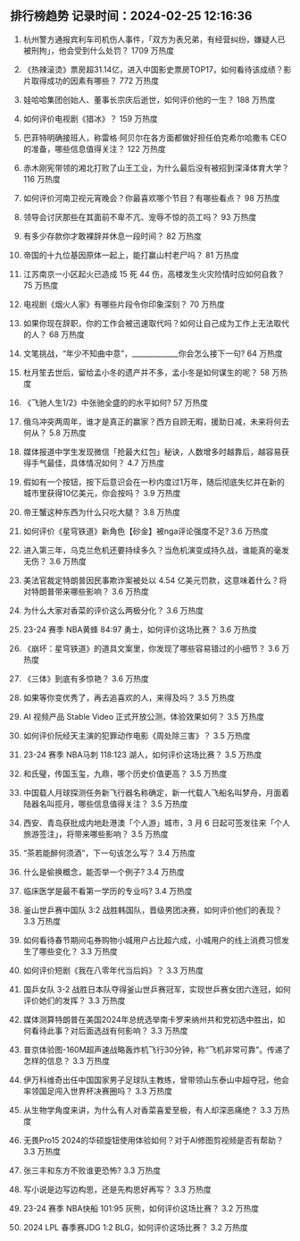 
## 排行榜趋势 记录时间：2024-02-25 12:16:36
  
  1. 杭州警方通报宾利车司机伤人事件，「双方为表兄弟，有经营纠纷，嫌疑人已被刑拘」，他会受到什么处罚？ 1709 万热度
    
  2. 《热辣滚烫》票房超31.14亿，进入中国影史票房TOP17，如何看待该成绩？影片取得成功的因素有哪些？ 772 万热度
    
  3. 娃哈哈集团创始人、董事长宗庆后逝世，如何评价他的一生？ 188 万热度
    
  4. 如何评价电视剧《猎冰》？ 159 万热度
    
  5. 巴菲特明确接班人，称雷格·阿贝尔在各方面都做好担任伯克希尔哈撒韦 CEO 的准备，哪些信息值得关注？ 122 万热度
    
  6. 赤木刚宪带领的湘北打败了山王工业，为什么最后没有被招到深泽体育大学？ 116 万热度
    
  7. 如何评价河南卫视元宵晚会？你最喜欢哪个节目？有哪些看点？ 98 万热度
    
  8. 领导会讨厌那些在其面前不卑不亢、宠辱不惊的员工吗？ 93 万热度
    
  9. 有多少存款你才敢裸辞并休息一段时间？ 82 万热度
    
  10. 帝国的十九位基因原体一起上，能打赢山村老尸吗？ 81 万热度
    
  11. 江苏南京一小区起火已造成 15 死 44 伤，高楼发生火灾险情时应如何自救？ 75 万热度
    
  12. 电视剧《烟火人家》有哪些片段令你印象深刻？ 70 万热度
    
  13. 如果你现在辞职，你的工作会被迅速取代吗？如何让自己成为工作上无法取代的人？ 68 万热度
    
  14. 文笔挑战，“年少不知曲中意”，_____________你会怎么接下一句? 64 万热度
    
  15. 杜月笙去世后，留给孟小冬的遗产并不多，孟小冬是如何谋生的呢？ 58 万热度
    
  16. 《飞驰人生1/2》中张驰全盛的的水平如何? 57 万热度
    
  17. 俄乌冲突两周年，谁才是真正的赢家？西方自顾无暇，援助日减，未来将何去何从？ 5.8 万热度
    
  18. 媒体报道中学生发现微信「抢最大红包」秘诀，人数增多时越靠后，越容易获得手气最佳，具体情况如何？ 4.7 万热度
    
  19. 假如有一个按钮，按下后意识会在一秒内度过1万年，随后彻底失忆并在新的城市里获得10亿美元，你会按吗？ 3.9 万热度
    
  20. 帝王蟹这种东西为什么只吃大腿？ 3.8 万热度
    
  21. 如何评价《星穹铁道》新角色【砂金】被nga评论强度不足? 3.6 万热度
    
  22. 进入第三年，乌克兰危机还要持续多久？当危机演变成持久战，谁能真的毫发无伤？ 3.6 万热度
    
  23. 美法官裁定特朗普因民事欺诈案被处以 4.54 亿美元罚款，这意味着什么？将对特朗普带来哪些影响？ 3.6 万热度
    
  24. 为什么大家对香菜的评价这么两极分化？ 3.6 万热度
    
  25. 23-24 赛季 NBA黄蜂 84:97 勇士，如何评价这场比赛？ 3.6 万热度
    
  26. 《崩坏：星穹铁道》的道具文案里，你发现了哪些容易错过的小细节？ 3.6 万热度
    
  27. 《三体》到底有多惊艳？ 3.6 万热度
    
  28. 如果等你变优秀了，再去追喜欢的人，来得及吗？ 3.5 万热度
    
  29. AI 视频产品 Stable Video 正式开放公测，体验效果如何？ 3.5 万热度
    
  30. 如何评价阮经天主演的犯罪动作电影《周处除三害》？ 3.5 万热度
    
  31. 23-24 赛季 NBA马刺 118:123 湖人，如何评价这场比赛？ 3.5 万热度
    
  32. 和氏璧，传国玉玺，九鼎，哪个历史价值更高？ 3.5 万热度
    
  33. 中国载人月球探测任务新飞行器名称确定，新一代载人飞船名叫梦舟，月面着陆器名叫揽月，哪些信息值得关注？ 3.5 万热度
    
  34. 西安、青岛获批成内地赴港澳「个人游」城市，3 月 6 日起可签发往来「个人旅游签注」，将带来哪些影响？ 3.5 万热度
    
  35. “茶若能醉何须酒”，下一句该怎么写？ 3.4 万热度
    
  36. 什么是偷换概念，能否举一个例子? 3.4 万热度
    
  37. 临床医学是最不看第一学历的专业吗? 3.4 万热度
    
  38. 釜山世乒赛中国队 3:2 战胜韩国队，晋级男团决赛，如何评价他们的表现？ 3.3 万热度
    
  39. 如何看待春节期间屯券购物小城用户占比超六成，小城用户的线上消费习惯发生了哪些变化？ 3.3 万热度
    
  40. 如何评价短剧《我在八零年代当后妈》？ 3.3 万热度
    
  41. 国乒女队 3-2 战胜日本队夺得釜山世乒赛冠军，实现世乒赛女团六连冠，如何评价她们的发挥？ 3.3 万热度
    
  42. 媒体测算特朗普在美国2024年总统选举南卡罗来纳州共和党初选中胜出，如何看待此事？对后面选战有何影响？ 3.3 万热度
    
  43. 普京体验图-160M超声速战略轰炸机飞行30分钟，称“飞机非常可靠”。传递了怎样的信息？ 3.3 万热度
    
  44. 伊万科维奇出任中国国家男子足球队主教练，曾带领山东泰山中超夺冠，他会率领国足闯入世界杯决赛圈吗？ 3.3 万热度
    
  45. 从生物学角度来讲，为什么有人对香菜喜爱至极，有人却深恶痛绝？ 3.3 万热度
    
  46. 无畏Pro15 2024的华硕旋钮使用体验如何？对于AI修图剪视频是否有帮助？ 3.3 万热度
    
  47. 张三丰和东方不败谁更恐怖? 3.3 万热度
    
  48. 写小说是边写边构思，还是先构思好再写？ 3.3 万热度
    
  49. 23-24 赛季 NBA快船 101:95 灰熊，如何评价这场比赛？ 3.2 万热度
    
  50. 2024 LPL 春季赛JDG 1:2 BLG，如何评价这场比赛？ 3.2 万热度
    